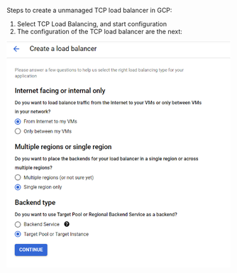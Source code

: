 Steps to create a unmanaged TCP load balancer in GCP:

1. Select TCP Load Balancing, and start configuration
2. The configuration of the TCP load balancer are the next:

![TCP Load Balancer](https://github.com/DavidSanchez2000/Medellin-Med-Endabank-DevOps/blob/master/IaC%20(Terraform)/TCPLB.PNG)
